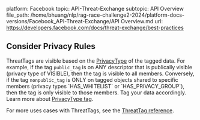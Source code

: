 platform: Facebook
topic: API-Threat-Exchange
subtopic: API Overview
file_path: /home/bhuang/nlp/rag-race-challenge2-2024/platform-docs-versions/Facebook_API-Threat-Exchange/API Overview.md
url: https://developers.facebook.com/docs/threat-exchange/best-practices

## Consider Privacy Rules

ThreatTags are visible based on the [PrivacyType](https://developers.facebook.com/docs/threat-exchange/reference/apis/privacy-type/) of the tagged data. For example, if the tag `public_tag` is on ANY descriptor that is publically visible (privacy type of VISIBLE), then the tag is visible to all members. Conversely, if the tag `nonpublic_tag` is ONLY on tagged objects shared to specific members (privacy types \`HAS\_WHITELIST\` or \`HAS\_PRIVACY\_GROUP\`), then the tag is only visible to those members. Tag your data accordingly. Learn more about [PrivacyType tag](https://developers.facebook.com/docs/threat-exchange/reference/apis/privacy-type/).

For more uses cases with ThreatTags, see the [ThreatTag reference](https://developers.facebook.com/docs/threat-exchange/reference/apis/threattags/).